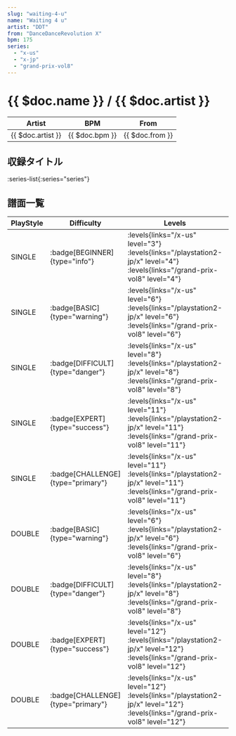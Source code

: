```yaml
---
slug: "waiting-4-u"
name: "Waiting 4 u"
artist: "DDT"
from: "DanceDanceRevolution X"
bpm: 175
series:
  - "x-us"
  - "x-jp"
  - "grand-prix-vol8"
---
```


# {{ $doc.name }} / {{ $doc.artist }}

|Artist|BPM|From|
|------|---|----|
|{{ $doc.artist }}|{{ $doc.bpm }}|{{ $doc.from }}|

## 収録タイトル

:series-list{:series="series"}

## 譜面一覧

|PlayStyle|Difficulty|Levels|Notes|Movie|
|---------|----------|------|-----|-----|
|SINGLE| :badge[BEGINNER]{type="info"}| :levels{links="/x-us" level="3"}  :levels{links="/playstation2-jp/x" level="4"} :levels{links="/grand-prix-vol8" level="4"}|113/0||
|SINGLE| :badge[BASIC]{type="warning"}| :levels{links="/x-us" level="6"}  :levels{links="/playstation2-jp/x" level="6"} :levels{links="/grand-prix-vol8" level="6"}|196/5||
|SINGLE| :badge[DIFFICULT]{type="danger"}| :levels{links="/x-us" level="8"}  :levels{links="/playstation2-jp/x" level="8"} :levels{links="/grand-prix-vol8" level="8"}|272/11||
|SINGLE| :badge[EXPERT]{type="success"}| :levels{links="/x-us" level="11"}  :levels{links="/playstation2-jp/x" level="11"} :levels{links="/grand-prix-vol8" level="11"}|329/15||
|SINGLE| :badge[CHALLENGE]{type="primary"}| :levels{links="/x-us" level="11"}  :levels{links="/playstation2-jp/x" level="11"} :levels{links="/grand-prix-vol8" level="11"}|300/14(32)||
|DOUBLE| :badge[BASIC]{type="warning"}| :levels{links="/x-us" level="6"}  :levels{links="/playstation2-jp/x" level="6"} :levels{links="/grand-prix-vol8" level="6"}|209/5||
|DOUBLE| :badge[DIFFICULT]{type="danger"}| :levels{links="/x-us" level="8"}  :levels{links="/playstation2-jp/x" level="8"} :levels{links="/grand-prix-vol8" level="8"}|277/5||
|DOUBLE| :badge[EXPERT]{type="success"}| :levels{links="/x-us" level="12"}  :levels{links="/playstation2-jp/x" level="12"} :levels{links="/grand-prix-vol8" level="12"}|346/5||
|DOUBLE| :badge[CHALLENGE]{type="primary"}| :levels{links="/x-us" level="12"}  :levels{links="/playstation2-jp/x" level="12"} :levels{links="/grand-prix-vol8" level="12"}|315/4(28)||
